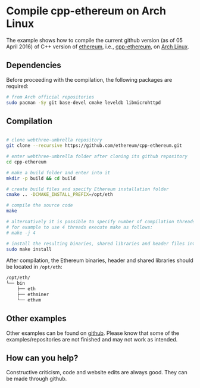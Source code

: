 # Compile cpp-ethereum on Arch Linux

The example shows how to compile the current github version (as of 05 April 2016) of C++ version of [ethereum](http://ethereum.org/), i.e., [cpp-ethereum](https://github.com/ethereum/cpp-ethereum), on [Arch Linux](https://www.archlinux.org/).

## Dependencies
Before proceeding with the compilation, the following packages are required:

```bash
# from Arch official repositories
sudo pacman -Sy git base-devel cmake leveldb libmicrohttpd
```

## Compilation

```bash

# clone webthree-umbrella repository 
git clone --recursive https://github.com/ethereum/cpp-ethereum.git

# enter webthree-umbrella folder after cloning its github repository
cd cpp-ethereum

# make a build folder and enter into it
mkdir -p build && cd build

# create build files and specify Ethereum installation folder
cmake .. -DCMAKE_INSTALL_PREFIX=/opt/eth

# compile the source code
make

# alternatively it is possible to specify number of compilation threads
# for example to use 4 threads execute make as follows:
# make -j 4

# install the resulting binaries, shared libraries and header files into /opt
sudo make install
```

After compilation, the Ethereum binaries, header and shared libraries should be located in `/opt/eth`:

```bash
/opt/eth/
└── bin
    ├── eth
    ├── ethminer
    └── ethvm
```


## Other examples
Other examples can be found on [github](https://github.com/moneroexamples?tab=repositories).
Please know that some of the examples/repositories are not
finished and may not work as intended.

## How can you help?

Constructive criticism, code and website edits are always good. They can be made through github.
